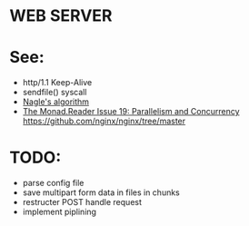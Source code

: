 # WEB SERVER

# See:

- http/1.1 Keep-Alive </br>
- sendfile() syscall
- [Nagle's algorithm](https://en.wikipedia.org/wiki/Nagle%27s_algorithm)
- [The Monad.Reader Issue 19: Parallelism and Concurrency](https://themonadreader.files.wordpress.com/2011/10/issue19.pdf)
  https://github.com/nginx/nginx/tree/master

####

# TODO:

- parse config file
- save multipart form data in files in chunks
- restructer POST handle request
- implement piplining
